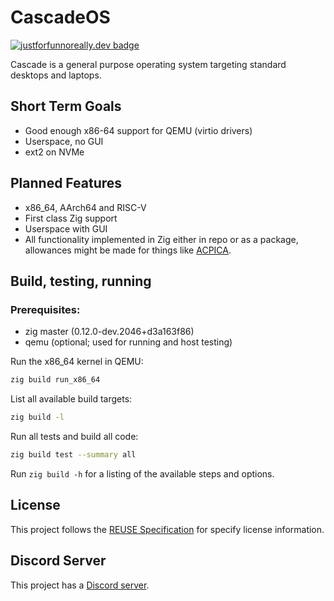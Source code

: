 # CascadeOS

[![justforfunnoreally.dev badge](https://img.shields.io/badge/justforfunnoreally-dev-9ff)](https://justforfunnoreally.dev)

Cascade is a general purpose operating system targeting standard desktops and laptops.

## Short Term Goals
- Good enough x86-64 support for QEMU (virtio drivers)
- Userspace, no GUI
- ext2 on NVMe

## Planned Features
- x86_64, AArch64 and RISC-V
- First class Zig support
- Userspace with GUI
- All functionality implemented in Zig either in repo or as a package, allowances might be made for things like [ACPICA](https://acpica.org/).

## Build, testing, running
### Prerequisites:
- zig master (0.12.0-dev.2046+d3a163f86)
- qemu (optional; used for running and host testing)

Run the x86_64 kernel in QEMU:
```sh
zig build run_x86_64
```

List all available build targets:
```sh
zig build -l
```

Run all tests and build all code: 
```sh
zig build test --summary all
```

Run `zig build -h` for a listing of the available steps and options.

## License
This project follows the [REUSE Specification](https://reuse.software/spec/) for specify license information.

## Discord Server
This project has a [Discord server](https://discord.gg/3hnsQmND3c).
